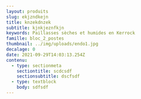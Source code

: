 ```yaml
---
layout: produits
slug: ekjzndkejn
title: knzekdnzek
subtitle: kjnkjeznfkjn
keywords: Paillasses sèches et humides en Kerrock
famille: bloc_2_postes
thumbnail: ../img/uploads/endo1.jpg
decalage: 0
date: 2021-09-29T14:03:13.254Z
contenu:
  - type: sectionmeta
    sectiontitle: scdcsdf
    sectionsubtitle: dscfsdf
  - type: textblock
    body: sdfsdf
---
```

